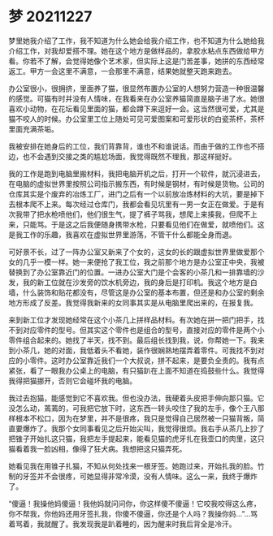 # 梦 20211227

梦里她我介绍了工作，我不知道为什么她会给我介绍工作，也不知道为什么她给我介绍工作，对我却爱搭不理。她在这个地方是做样品的，拿胶水粘点东西做给甲方看。你若不了解，会觉得她像个艺术家，但实际上这是门苦差事，她拼的东西经常返工。甲方一会这里不满意，一会那里不满意，结果她就整天跑来跑去。

办公室很小，很拥挤，里面养了猫，很显然布置办公室的人想努力营造一种很温馨的感觉。可猫有时并没有人情味，在我看来在办公室养猫简直是脑子进了水。她很喜欢小动物，在花坛看见里面的猫，都会蹲下来逗好一会。这当然很可爱，尤其是猫不咬人的时候。办公室里工位上随处可见可爱图案和可爱形状的白瓷茶杯，茶杯里面充满茶垢。

我被安排在她身后的工位，我们背靠背，谁也不和谁说话。而由于做的工作也不搭边，也不会遇到交接之类的尴尬场面，我觉得既然不理我，那这样挺好。

我的工作是跑到电脑里搬材料，我把电脑开机之后，打开一个软件，就沉浸进去，在电脑的虚拟世界里按照公司指示搬东西，有时候是钢材，有时候是货物。公司的仓库其实是个废弃的冶炼工厂，进门之后有一个以前放冶炼材料的大坑，要是掉下去根本爬不上来。每次经过仓库门，我都会看见坑里有一男一女正在做爱。于是有次我带了把水枪喷他们，他们很生气，提了裤子骂我，想爬上来揍我，但爬不上来，只能骂。于是这之后我便随身携带水枪，只要看见他们在做爱，就喷他们。这是我工作的乐趣，我喜欢在虚拟世界里游荡，不管干什么都能全身而退。

可好景不长，过了一阵办公室又新来了个女的，这女的长的跟虚拟世界里做爱那个女的几乎一模一样。她一来便抢了我工位，我之前那个地方是办公室正中央，我被替换到了办公室靠近门的位置。一进办公室大门是个会客的小茶几和一排靠墙的沙发，我的新工位就在沙发旁的饮水机旁边，我的身后是打印机。我这个地方是白墙，什么装饰和贴花都没有，尽管这是办公室的基本布置，但还是和办公室的剩余地方形成了反差。我觉得我新来的女同事其实是从电脑里爬出来的，在报复我。

来到新工位才发现她经常在这个小茶几上拼样品材料。有次她在拼一把门把手，找不到对应零件的型号。但其实这个零件也是组合的型号，直接对应的零件是两个小零件组合起来的。她找了半天，找不到。最后组长找到我，说，你帮她一下。我来到小茶几，她的对面，我低着头不看她，装作很娴熟地摆弄着零件。可我找不到对应的小零件。这时办公室靠近我们一个大叔说，拼不起来，是要负全责的。我有点紧张，看了一眼我办公桌上的电脑，有只猫趴在上面不知道在捣鼓些什么。我觉得我得把猫挪开，否则它会碰坏我的电脑。

我过去抱猫，能感觉到它不喜欢我。但也没办法，我硬着头皮把手伸向那只猫。它没怎么动，蔫蔫的，可我把它放下时，这东西一转头咬住了我的左手，像个王八那样根本不松口，因为在梦里，并不是很疼，我只是觉得自己居然被一只猫背叛，简直要爆炸了。我那个女同事看见之后开始尖叫，我觉得很烦。我右手从茶几上抄了把锥子开始扎这只猫，我把左手提起来，能看见猫的虎牙扎在我壶口的肉里，这只猫看着我一脸凶相，像得了狂犬病。我想把这只猫弄死。

她看见我在用锥子扎猫，不知从何处找来一根牙签。她跑过来，开始扎我的脸。竹制的牙签并不会很疼，可她显得非常冷漠，没有人情味。这么一来，我终于爆炸了。

“傻逼！我操他妈傻逼！我他妈就问问你，你这样傻不傻逼！它咬我咬得这么疼，你不帮我，你他妈还用牙签扎我，你傻不傻逼，你还是个人吗？我操你妈...”...骂着骂着，我就醒了。我发现我是趴着睡的，因为醒来时我后背全是冷汗。